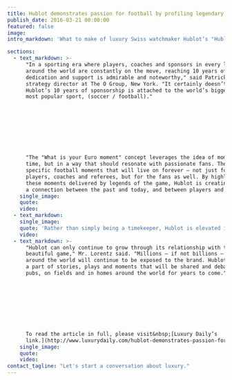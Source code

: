 ```yaml
---
title: Hublot demonstrates passion for football by profiling legendary moments
publish_date: 2016-03-21 00:00:00
featured: false
image:
intro_markdown: 'What to make of luxury Swiss watchmaker Hublot’s "Hublot Loves Football" campaign? In the midst of Baselworld, our Strategy Director offers his opinion in Luxury Daily.​'

sections:
  - text_markdown: >-
      "In a sporting era where players, coaches and sponsors in every league
      around the world are constantly on the move, reaching 10 years of steady
      dedication and support is admirable and noteworthy," said Patrick Lorentz,
      strategy director at The O Group, New York. "It certainly doesn’t hurt that
      Hublot’s 10 years of sponsorship is attached to the world’s biggest and
      most popular sport, (soccer / football)."









      "The "What is your Euro moment" concept leverages the idea of moments in
      time, but in a way that should resonate with passionate fans. There are
      specific football moments that will live on forever – not just for the
      players, coaches and referees, but for the fans as well. By highlighting
      these moments delivered by legends of the game, Hublot is creating
      a connection between the past and today, and between players and fans."​
    single_image:
    quote:
    video:
  - text_markdown:
    single_image:
    quote: 'Rather than simply being a timekeeper, Hublot is elevated in the eyes of football fans through its use of nostalgia.'
    video:
  - text_markdown: >-
      "Hublot can only continue to grow through its relationship with the
      beautiful game," Mr. Lorentz said. "Millions – if not billions – of fans
      around the world will continue to be exposed to the brand. Hublot will be
      a part of stories, plays and moments that will be shared and debated in
      pubs, on fields and in homes around the world for years to come."









      To read the article in full, please visit&nbsp;[Luxury Daily’s
      link.](http://www.luxurydaily.com/hublot-demonstrates-passion-for-football-by-profiling-legendary-moments/)​
    single_image:
    quote:
    video:
contact_tagline: "Let's start a conversation about luxury."
---
```



